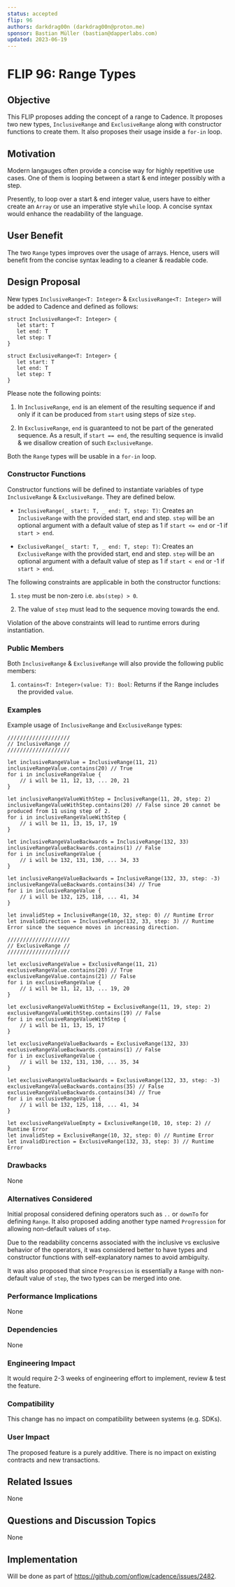 ```yaml
---
status: accepted
flip: 96
authors: darkdrag00n (darkdrag00n@proton.me)
sponsor: Bastian Müller (bastian@dapperlabs.com)
updated: 2023-06-19
---
```


# FLIP 96: Range Types

## Objective

This FLIP proposes adding the concept of a range to Cadence. It proposes two new types, `InclusiveRange` and `ExclusiveRange` along with constructor functions to create them. It also proposes their usage inside a `for-in` loop.

## Motivation

Modern langauges often provide a concise way for highly repetitive use cases. One of them is looping between a start & end integer possibly with a step.

Presently, to loop over a start & end integer value, users have to either create an `Array` or use an imperative style `while` loop. A concise syntax would enhance the readability of the language.

## User Benefit

The two `Range` types improves over the usage of arrays. Hence, users will benefit from the concise syntax leading to a cleaner & readable code.

## Design Proposal

New types `InclusiveRange<T: Integer>` & `ExclusiveRange<T: Integer>` will be added to Cadence and defined as follows:

```cadence
struct InclusiveRange<T: Integer> {
   let start: T
   let end: T
   let step: T
}

struct ExclusiveRange<T: Integer> {
   let start: T
   let end: T
   let step: T
}
```

Please note the following points:
1. In `InclusiveRange`, `end` is an element of the resulting sequence if and only if it can be produced from `start` using steps of size `step`.

2. In `ExclusiveRange`, `end` is guaranteed to not be part of the generated sequence. As a result, if `start == end`, the resulting sequence is invalid & we disallow creation of such `ExclusiveRange`.

Both the `Range` types will be usable in a `for-in` loop.

### Constructor Functions
Constructor functions will be defined to instantiate variables of type `InclusiveRange` & `ExclusiveRange`. They are defined below.

- `InclusiveRange(_ start: T, _ end: T, step: T)`: Creates an `InclusiveRange` with the provided start, end and step. `step` will be an optional argument with a default value of step as 1 if `start <= end` or -1 if `start > end`.

- `ExclusiveRange(_ start: T, _ end: T, step: T)`: Creates an `ExclusiveRange` with the provided start, end and step. `step` will be an optional argument with a default value of step as 1 if `start < end` or -1 if `start > end`.

The following constraints are applicable in both the constructor functions:

1. `step` must be non-zero i.e. `abs(step) > 0`.

2. The value of `step` must lead to the sequence moving towards the end.

Violation of the above constraints will lead to runtime errors during instantiation.

### Public Members
Both `InclusiveRange` & `ExclusiveRange` will also provide the following public members:

1. `contains<T: Integer>(value: T): Bool`: Returns if the Range includes the provided `value`.

### Examples

Example usage of `InclusiveRange` and `ExclusiveRange` types:

```cadence
////////////////////
// InclusiveRange //
////////////////////

let inclusiveRangeValue = InclusiveRange(11, 21)
inclusiveRangeValue.contains(20) // True
for i in inclusiveRangeValue {
    // i will be 11, 12, 13, ... 20, 21
}

let inclusiveRangeValueWithStep = InclusiveRange(11, 20, step: 2)
inclusiveRangeValueWithStep.contains(20) // False since 20 cannot be produced from 11 using step of 2.
for i in inclusiveRangeValueWithStep {
    // i will be 11, 13, 15, 17, 19
}

let inclusiveRangeValueBackwards = InclusiveRange(132, 33)
inclusiveRangeValueBackwards.contains(1) // False
for i in inclusiveRangeValue {
    // i will be 132, 131, 130, ... 34, 33
}

let inclusiveRangeValueBackwards = InclusiveRange(132, 33, step: -3)
inclusiveRangeValueBackwards.contains(34) // True
for i in inclusiveRangeValue {
    // i will be 132, 125, 118, ... 41, 34
}

let invalidStep = InclusiveRange(10, 32, step: 0) // Runtime Error
let invalidDirection = InclusiveRange(132, 33, step: 3) // Runtime Error since the sequence moves in increasing direction.

////////////////////
// ExclusiveRange //
////////////////////

let exclusiveRangeValue = ExclusiveRange(11, 21)
exclusiveRangeValue.contains(20) // True
exclusiveRangeValue.contains(21) // False
for i in exclusiveRangeValue {
    // i will be 11, 12, 13, ... 19, 20
}

let exclusiveRangeValueWithStep = ExclusiveRange(11, 19, step: 2)
exclusiveRangeValueWithStep.contains(19) // False
for i in exclusiveRangeValueWithStep {
    // i will be 11, 13, 15, 17
}

let exclusiveRangeValueBackwards = ExclusiveRange(132, 33)
exclusiveRangeValueBackwards.contains(1) // False
for i in exclusiveRangeValue {
    // i will be 132, 131, 130, ... 35, 34
}

let exclusiveRangeValueBackwards = ExclusiveRange(132, 33, step: -3)
exclusiveRangeValueBackwards.contains(35) // False
exclusiveRangeValueBackwards.contains(34) // True
for i in exclusiveRangeValue {
    // i will be 132, 125, 118, ... 41, 34
}

let exclusiveRangeValueEmpty = ExclusiveRange(10, 10, step: 2) // Runtime Error
let invalidStep = ExclusiveRange(10, 32, step: 0) // Runtime Error
let invalidDirection = ExclusiveRange(132, 33, step: 3) // Runtime Error
```

### Drawbacks

None

### Alternatives Considered
Initial proposal considered defining operators such as `..` or `downTo` for defining `Range`. It also proposed adding another type named `Progression` for allowing non-default values of `step`. 

Due to the readability concerns associated with the inclusive vs exclusive behavior of the operators, it was considered better to have types and constructor functions with self-explanatory names to avoid ambiguity.

It was also proposed that since `Progression` is essentially a `Range` with non-default value of `step`, the two types can be merged into one.

### Performance Implications

None

### Dependencies

None

### Engineering Impact

It would require 2-3 weeks of engineering effort to implement, review & test the feature.

### Compatibility

This change has no impact on compatibility between systems (e.g. SDKs).

### User Impact

The proposed feature is a purely additive.
There is no impact on existing contracts and new transactions.

## Related Issues

None

## Questions and Discussion Topics

None

## Implementation
Will be done as part of https://github.com/onflow/cadence/issues/2482.

